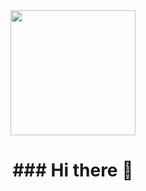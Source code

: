 
<div id="header" align="center">
<img src="https://giphy.com/embed/qgQUggAC3Pfv687qPC" alt="" width="200">
  <h1>### Hi there 👋<h1/>
</div>


